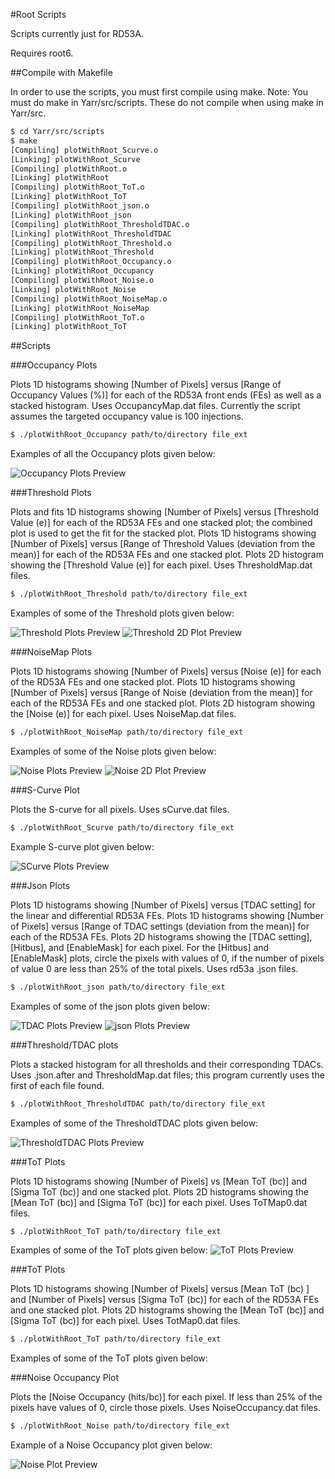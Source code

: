 #Root Scripts

Scripts currently just for RD53A. 

Requires root6.

##Compile with Makefile

In order to use the scripts, you must first compile using make.
Note: You must do make in Yarr/src/scripts. These do not compile when using make in Yarr/src. 

```bash
$ cd Yarr/src/scripts
$ make
[Compiling] plotWithRoot_Scurve.o
[Linking] plotWithRoot_Scurve
[Compiling] plotWithRoot.o
[Linking] plotWithRoot
[Compiling] plotWithRoot_ToT.o
[Linking] plotWithRoot_ToT
[Compiling] plotWithRoot_json.o
[Linking] plotWithRoot_json
[Compiling] plotWithRoot_ThresholdTDAC.o
[Linking] plotWithRoot_ThresholdTDAC
[Compiling] plotWithRoot_Threshold.o
[Linking] plotWithRoot_Threshold
[Compiling] plotWithRoot_Occupancy.o
[Linking] plotWithRoot_Occupancy
[Compiling] plotWithRoot_Noise.o
[Linking] plotWithRoot_Noise
[Compiling] plotWithRoot_NoiseMap.o
[Linking] plotWithRoot_NoiseMap
[Compiling] plotWithRoot_ToT.o
[Linking] plotWithRoot_ToT
```

##Scripts

###Occupancy Plots

Plots 1D histograms showing [Number of Pixels] versus [Range of Occupancy Values (%)] for each of the RD53A front ends (FEs) as well as a stacked histogram.
Uses OccupancyMap.dat files.
Currently the script assumes the targeted occupancy value is 100 injections.

```bash
$ ./plotWithRoot_Occupancy path/to/directory file_ext
```

Examples of all the Occupancy plots given below: 

![Occupancy Plots Preview](images/OccupancyPlots_Preview.png)


###Threshold Plots

Plots and fits 1D histograms showing [Number of Pixels] versus [Threshold Value (e)] for each of the RD53A FEs and one stacked plot; the combined plot is used to get the fit for the stacked plot.
Plots 1D histograms showing [Number of Pixels] versus [Range of Threshold Values (deviation from the mean)] for each of the RD53A FEs and one stacked plot.
Plots 2D histogram showing the [Threshold Value (e)] for each pixel.
Uses ThresholdMap.dat files.

```bash
$ ./plotWithRoot_Threshold path/to/directory file_ext
```

Examples of some of the Threshold plots given below: 

![Threshold Plots Preview](images/ThresholdPlots_Preview.png)
![Threshold 2D Plot Preview](images/Threshold2DPlot_Preview.png)


###NoiseMap Plots

Plots 1D histograms showing [Number of Pixels] versus [Noise (e)] for each of the RD53A FEs and one stacked plot.
Plots 1D histograms showing [Number of Pixels] versus [Range of Noise (deviation from the mean)] for each of the RD53A FEs and one stacked plot.
Plots 2D histogram showing the [Noise (e)] for each pixel.
Uses NoiseMap.dat files.

```bash
$ ./plotWithRoot_NoiseMap path/to/directory file_ext
```

Examples of some of the Noise plots given below: 

![Noise Plots Preview](images/NoiseMapPlots_Preview.png)
![Noise 2D Plot Preview](images/NoiseMap2DPlot_Preview.png)


###S-Curve Plot

Plots the S-curve for all pixels.
Uses sCurve.dat files.

```bash
$ ./plotWithRoot_Scurve path/to/directory file_ext
```

Example S-curve plot given below:

![SCurve Plots Preview](images/SCurvePlot_Preview.png)

###Json Plots

Plots 1D histograms showing [Number of Pixels] versus [TDAC setting] for the linear and differential RD53A FEs.
Plots 1D histograms showing [Number of Pixels] versus [Range of TDAC settings (deviation from the mean)] for each of the RD53A FEs.
Plots 2D histograms showing the [TDAC setting], [Hitbus], and [EnableMask] for each pixel. For the [Hitbus] and [EnableMask] plots, circle the pixels with values of 0, if the number of pixels of value 0 are less than 25% of the total pixels.
Uses rd53a .json files.

```bash
$ ./plotWithRoot_json path/to/directory file_ext
```

Examples of some of the json plots given below: 

![TDAC Plots Preview](images/TDACPlots_Preview.png)
![json Plots Preview](images/jsonPlots_Preview.png)

###Threshold/TDAC plots

Plots a stacked histogram for all thresholds and their corresponding TDACs.
Uses .json.after and ThresholdMap.dat files; this program currently uses the first of each file found.

```bash
$ ./plotWithRoot_ThresholdTDAC path/to/directory file_ext
```

Examples of some of the ThresholdTDAC plots given below: 

![ThresholdTDAC Plots Preview](images/ThresholdTDACPlots_Preview.png)

###ToT Plots

Plots 1D histograms showing [Number of Pixels] vs [Mean ToT (bc)] and [Sigma ToT (bc)] and one stacked plot.
Plots 2D histograms showing the [Mean ToT (bc)] and [Sigma ToT (bc)] for each pixel.
Uses ToTMap0.dat files.

```bash
$ ./plotWithRoot_ToT path/to/directory file_ext
```

Examples of some of the ToT plots given below:
![ToT Plots Preview](images/ToTPlots_Preview.png)

###ToT Plots

Plots 1D histograms showing [Number of Pixels] versus [Mean ToT (bc) ] and [Number of Pixels] versus [Sigma ToT (bc)] for each of the RD53A FEs and one stacked plot.
Plots 2D histograms showing the [Mean ToT (bc)] and [Sigma ToT (bc)] for each pixel.
Uses TotMap0.dat files.

```bash
$ ./plotWithRoot_ToT path/to/directory file_ext
```

Examples of some of the ToT plots given below: 


###Noise Occupancy Plot

Plots the [Noise Occupancy (hits/bc)] for each pixel. If less than 25% of the pixels have values of 0, circle those pixels. 
Uses NoiseOccupancy.dat files.

```bash
$ ./plotWithRoot_Noise path/to/directory file_ext
```

Example of a Noise Occupancy plot given below:

![Noise Plot Preview](images/NoisePlot_Preview.png)

